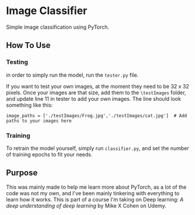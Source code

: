 # Image Classifier
Simple image classification using PyTorch. 
## How To Use
### Testing
in order to simply run the model, run the `tester.py` file. 

If you want to test your own images, at the moment they need to be 32 x 32 pixels. Once your images are that size, add them to the `\testImages` folder, and update line 11 in tester to add your own images. The line should look something like this:
```
image_paths = ['./testImages/Frog.jpg','./testImages/cat.jpg']  # Add paths to your images here
 ```
### Training
To retrain the model yourself, simply run `classifier.py`, and set the number of training epochs to fit your needs.
## Purpose
This was mainly made to help me learn more about PyTorch, as a lot of the code was not my own, and I've been mainly tinkering with everything to learn how it works. This is part of a course I'm taking on Deep learning: _A deep understanding of deep learning_ by Mike X Cohen on Udemy.
